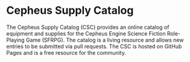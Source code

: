# Cepheus Supply Catalog

The Cepheus Supply Catalog (CSC) provides an online catalog of equipment and supplies for the Cepheus Engine Science Fiction Role-Playing Game (SFRPG). The catalog is a living resource and allows new entries to be submitted via pull requests. The CSC is hosted on GitHub Pages and is a free resource for the community.
